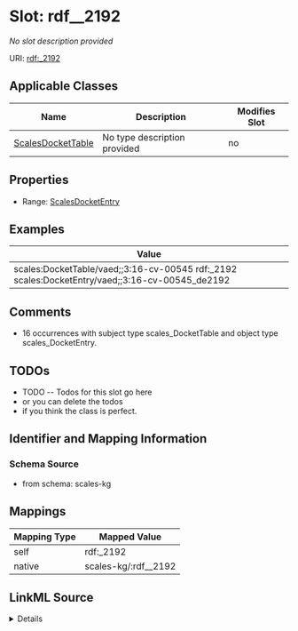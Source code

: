

# Slot: rdf__2192


_No slot description provided_





URI: [rdf:_2192](http://www.w3.org/1999/02/22-rdf-syntax-ns#_2192)



<!-- no inheritance hierarchy -->





## Applicable Classes

| Name | Description | Modifies Slot |
| --- | --- | --- |
| [ScalesDocketTable](../classes/ScalesDocketTable.md) | No type description provided |  no  |







## Properties

* Range: [ScalesDocketEntry](../classes/ScalesDocketEntry.md)






## Examples

| Value |
| --- |
| scales:DocketTable/vaed;;3:16-cv-00545 rdf:_2192 scales:DocketEntry/vaed;;3:16-cv-00545_de2192 |

## Comments

* 16 occurrences with subject type scales_DocketTable and object type scales_DocketEntry.

## TODOs

* TODO -- Todos for this slot go here
* or you can delete the todos
* if you think the class is perfect.

## Identifier and Mapping Information







### Schema Source


* from schema: scales-kg




## Mappings

| Mapping Type | Mapped Value |
| ---  | ---  |
| self | rdf:_2192 |
| native | scales-kg/:rdf__2192 |




## LinkML Source

<details>
```yaml
name: rdf__2192
description: No slot description provided
todos:
- TODO -- Todos for this slot go here
- or you can delete the todos
- if you think the class is perfect.
comments:
- 16 occurrences with subject type scales_DocketTable and object type scales_DocketEntry.
examples:
- value: scales:DocketTable/vaed;;3:16-cv-00545 rdf:_2192 scales:DocketEntry/vaed;;3:16-cv-00545_de2192
from_schema: scales-kg
rank: 1000
slot_uri: rdf:_2192
alias: rdf__2192
domain_of:
- scales_DocketTable
range: scales_DocketEntry

```
</details>